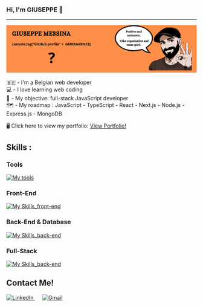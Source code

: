 ### Hi, I'm GIUSEPPE 👋
---
![header_description](header.png)

🇧🇪 - I'm a Belgian web developer  
💻 - I love learning web coding  
🎯 - My objective: full-stack JavaScript developer  
🗺️ - My roadmap : JavaScript - TypeScript - React - Next.js - Node.js - Express.js - MongoDB  

🖥️ Click here to view my portfolio: [View Portfolio!](https://www.giuseppe-messina-dev.com)

## Skills : 

### Tools 

[![My tools](https://skillicons.dev/icons?i=vscode,git)](https://skillicons.dev)

### Front-End  

[![My Skills_front-end](https://skillicons.dev/icons?i=tailwind,js,typescript,react)](https://skillicons.dev)

### Back-End & Database

[![My Skills_back-end](https://skillicons.dev/icons?i=nodejs,express,mongodb)](https://skillicons.dev)

### Full-Stack

[![My Skills_back-end](https://skillicons.dev/icons?i=next)](https://skillicons.dev)


## Contact Me! 

<div>
  <a href="https://www.linkedin.com/in/giuseppe-messina-dev/">
    <img src="https://cdn-icons-png.flaticon.com/512/174/174857.png" width="30" height="30" alt="LinkedIn">
  </a>
  &nbsp;&nbsp;&nbsp;&nbsp;
  <a href="mailto:messinagiuseppe9423@gmail.com">
    <img src="https://cdn-icons-png.flaticon.com/512/5968/5968534.png" width="30" height="30" alt="Gmail">
  </a>
</div>


